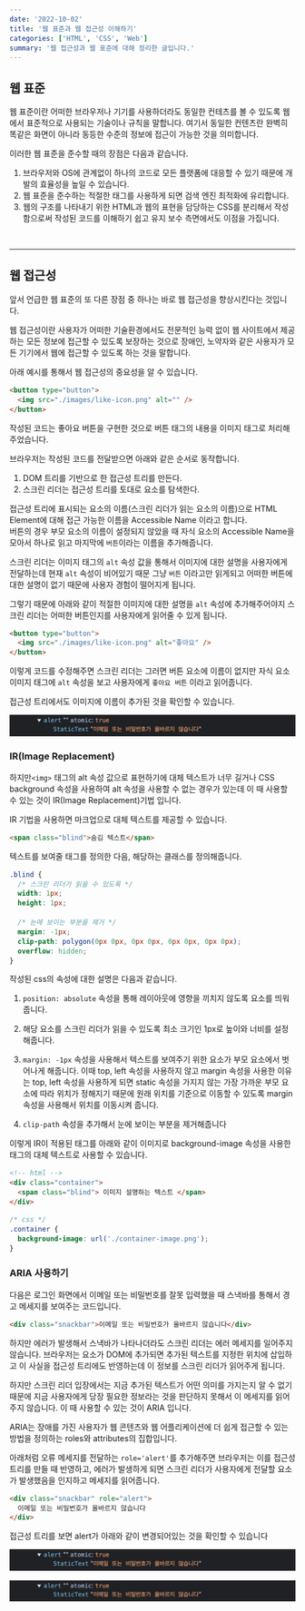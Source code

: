 ```yaml
---
date: '2022-10-02'
title: '웹 표준과 웹 접근성 이해하기'
categories: ['HTML', 'CSS', 'Web']
summary: '웹 접근성과 웹 표준에 대해 정리한 글입니다.'
---
```


## 웹 표준

웹 표준이란 어떠한 브라우저나 기기를 사용하더라도 동일한 컨테츠를 볼 수 있도록 웹에서 표준적으로 사용되는 기술이나 규칙을 말합니다. 여기서 동일한 컨텐츠란 완벽히 똑같은 화면이 아니라 동등한 수준의 정보에 접근이 가능한 것을 의미합니다.

이러한 웹 표준을 준수할 때의 장점은 다음과 같습니다.

1. 브라우저와 OS에 관계없이 하나의 코드로 모든 플랫폼에 대응할 수 있기 때문에 개발의 효율성을 높일 수 있습니다.
2. 웹 표준을 준수하는 적절한 태그를 사용하게 되면 검색 엔진 최적화에 유리합니다.
3. 웹의 구조를 나타내기 위한 HTML과 웹의 표현을 담당하는 CSS를 분리해서 작성함으로써 작성된 코드를 이해하기 쉽고 유지 보수 측면에서도 이점을 가집니다.

<br/>

---

## 웹 접근성

앞서 언급한 웹 표준의 또 다른 장점 중 하나는 바로 웹 접근성을 향상시킨다는 것입니다.

웹 접근성이란 사용자가 어떠한 기술환경에서도 전문적인 능력 없이 웹 사이트에서 제공하는 모든 정보에 접근할 수 있도록 보장하는 것으로 장애인, 노약자와 같은 사용자가 모든 기기에서 웹에 접근할 수 있도록 하는 것을 말합니다.

아래 예시를 통해서 웹 접근성의 중요성을 알 수 있습니다.

```html
<button type="button">
  <img src="./images/like-icon.png" alt="" />
</button>
```

작성된 코드는 좋아요 버튼을 구현한 것으로 버튼 태그의 내용을 이미지 태그로 처리해주었습니다.

브라우저는 작성된 코드를 전달받으면 아래와 같은 순서로 동작합니다.

1. DOM 트리를 기반으로 한 접근성 트리를 만든다.
2. 스크린 리더는 접근성 트리를 토대로 요소를 탐색한다.

접근성 트리에 표시되는 요소의 이름(스크린 리더가 읽는 요소의 이름)으로 HTML Element에 대해 접근 가능한 이름을 Accessible Name 이라고 합니다. <br/>
버튼의 경우 부모 요소의 이름이 설정되지 않았을 때 자식 요소의 Accessible Name을 모아서 하나로 읽고 마지막에 `버튼`이라는 이름을 추가해줍니다.

스크린 리더는 이미지 태그의 `alt` 속성 값을 통해서 이미지에 대한 설명을 사용자에게 전달하는데 현재 `alt` 속성이 비어있기 때문 그냥 `버튼` 이라고만 읽게되고 어떠한 버튼에 대한 설명이 없기 때문에 사용자 경험이 떨어지게 됩니다.

그렇기 때문에 아래와 같이 적절한 이미지에 대한 설명을 `alt` 속성에 추가해주어야지 스크린 리더는 어떠한 버튼인지를 사용자에게 읽어줄 수 있게 됩니다.

```html
<button type="button">
  <img src="./images/like-icon.png" alt="좋아요" />
</button>
```

이렇게 코드를 수정해주면 스크린 리더는 그러면 버튼 요소에 이름이 없지만 자식 요소 이미지 태그에 `alt` 속성을 보고 사용자에게 `좋아요 버튼` 이라고 읽어줍니다.

접근성 트리에서도 이미지에 이름이 추가된 것을 확인할 수 있습니다.

![접근성 트리에 이미지 설명이 추가된 모습](./images/web-accessibility-3.png)

### IR(Image Replacement)

하지만`<img>` 태그의 alt 속성 값으로 표현하기에 대체 텍스트가 너무 길거나 CSS background 속성을 사용하여 alt 속성을 사용할 수 없는 경우가 있는데 이 때 사용할 수 있는 것이 IR(Image Replacement)기법 입니다.

IR 기법을 사용하면 마크업으로 대체 텍스트를 제공할 수 있습니다.

```html
<span class="blind">숨김 텍스트</span>
```

텍스트를 보여줄 태그를 정의한 다음, 해당하는 클래스를 정의해줍니다.

```css
.blind {
  /* 스크린 리더가 읽을 수 있도록 */
  width: 1px;
  height: 1px;

  /* 눈에 보이는 부분을 제거 */
  margin: -1px;
  clip-path: polygon(0px 0px, 0px 0px, 0px 0px, 0px 0px);
  overflow: hidden;
}
```

작성된 css의 속성에 대한 설명은 다음과 같습니다.

1. `position: absolute` 속성을 통해 레이아웃에 영향을 끼치지 않도록 요소를 띄워줍니다.

2. 해당 요소를 스크린 리더가 읽을 수 있도록 최소 크기인 1px로 높이와 너비를 설정해줍니다.

3. `margin: -1px` 속성을 사용해서 텍스트를 보여주기 위한 요소가 부모 요소에서 벗어나게 해줍니다. 이때 top, left 속성을 사용하지 않고 margin 속성을 사용한 이유는 top, left 속성을 사용하게 되면 static 속성을 가지지 않는 가장 가까운 부모 요소에 따라 위치가 정해지기 때문에 원래 위치를 기준으로 이동할 수 있도록 margin 속성을 사용해서 위치를 이동시켜 줍니다.

4. `clip-path` 속성을 추가해서 눈에 보이는 부분을 제거해줍니다

이렇게 IR이 적용된 태그를 아래와 같이 이미지로 background-image 속성을 사용한 태그의 대체 텍스트로 사용할 수 있습니다.

```html
<!-- html -->
<div class="container">
  <span class="blind"> 이미지 설명하는 텍스트 </span>
</div>
```

```css
/* css */
.container {
  background-image: url('./container-image.png');
}
```

### ARIA 사용하기

다음은 로그인 화면에서 이메일 또는 비밀번호를 잘못 입력했을 때 스낵바를 통해서 경고 메세지를 보여주는 코드입니다.

```html
<div class="snackbar">이메일 또는 비밀번호가 올바르지 않습니다</div>
```

하지만 에러가 발생해서 스낵바가 나타나더라도 스크린 리더는 에러 메세지를 일어주지 않습니다. 브라우저는 요소가 DOM에 추가되면 추가된 텍스트를 지정한 위치에 삽입하고 이 사실을 접근성 트리에도 반영하는데 이 정보를 스크린 리더가 읽어주게 됩니다.

하지만 스크린 리더 입장에서는 지금 추가된 텍스트가 어떤 의미를 가지는지 알 수 없기 때문에 지금 사용자에게 당장 필요한 정보라는 것을 판단하지 못해서 이 메세지를 읽어주지 않습니다. 이 때 사용할 수 있는 것이 ARIA 입니다.

ARIA는 장애를 가진 사용자가 웹 콘텐츠와 웹 어플리케이션에 더 쉽게 접근할 수 있는 방법을 정의하는 roles와 attributes의 집합입니다.

아래처럼 오류 메세지를 전달하는 `role='alert'`를 추가해주면 브라우저는 이를 접근성 트리를 만들 때 반영하고, 에러가 발생하게 되면 스크린 리더가 사용자에게 전달할 요소가 발생했음을 인지하고 메세지를 읽어줍니다.

```html
<div class="snackbar" role="alert">
  이메일 또는 비밀번호가 올바르지 않습니다
</div>
```

접근성 트리를 보면 alert가 아래와 같이 변경되어있는 것을 확인할 수 있습니다

![role 속성 추가 전](./images/web-accessibility-3.png)

![role 속성 추가 후](./images/web-accessibility-3.png)
